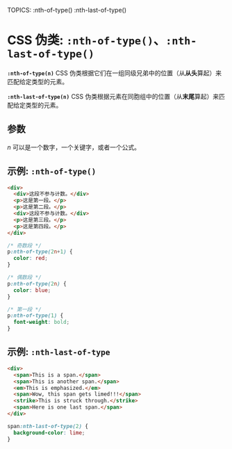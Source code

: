 TOPICS: :nth-of-type()
        :nth-last-of-type()

# CSS 伪类: `:nth-of-type()`、`:nth-last-of-type()`

**`:nth-of-type(n)`** CSS 伪类根据它们在一组同级兄弟中的位置（从**从头**算起）来匹配给定类型的元素。

**`:nth-last-of-type(n)`** CSS 伪类根据元素在同胞组中的位置（从**末尾**算起）来匹配给定类型的元素。

## 参数

*n* 可以是一个数字，一个关键字，或者一个公式。

## 示例: `:nth-of-type()`

```html
<div>
  <div>这段不参与计数。</div>
  <p>这是第一段。</p>
  <p>这是第二段。</p>
  <div>这段不参与计数。</div>
  <p>这是第三段。</p>
  <p>这是第四段。</p>
</div>
```

```css
/* 奇数段 */
p:nth-of-type(2n+1) {
  color: red;
}

/* 偶数段 */
p:nth-of-type(2n) {
  color: blue;
}

/* 第一段 */
p:nth-of-type(1) {
  font-weight: bold;
}
```

## 示例: `:nth-last-of-type`

```html
<div>
  <span>This is a span.</span>
  <span>This is another span.</span>
  <em>This is emphasized.</em>
  <span>Wow, this span gets limed!!!</span>
  <strike>This is struck through.</strike>
  <span>Here is one last span.</span>
</div>
```

```css
span:nth-last-of-type(2) {
  background-color: lime;
}
```
